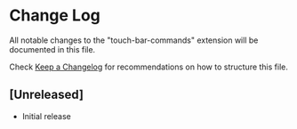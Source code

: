 # Change Log
All notable changes to the "touch-bar-commands" extension will be documented in this file.

Check [Keep a Changelog](http://keepachangelog.com/) for recommendations on how to structure this file.

## [Unreleased]
- Initial release
